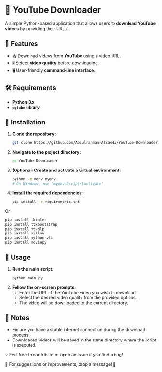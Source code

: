 # 🎥 YouTube Downloader

A simple Python-based application that allows users to **download YouTube videos** by providing their URLs.

## 🚀 Features
- 📥 Download videos from **YouTube** using a video URL.
- 🎚️ Select **video quality** before downloading.
- 🖥️ User-friendly **command-line interface**.

## 🛠️ Requirements
- **Python 3.x**
- **`pytube` library**

## 🔧 Installation

1. **Clone the repository:**
   ```bash
   git clone https://github.com/Abdulrahman-Alsaedi/YouTube-Downloader.git

2. **Navigate to the project directory:**
   ```bash
   cd YouTube-Downloader
   
3. **(Optional) Create and activate a virtual environment:**
   ```bash
   python -m venv myenv
   # On Windows, use 'myenv\Scripts\activate'
   
4. **Install the required dependencies:**
   ```bash
   pip install -r requirements.txt
Or
   ```bash
   pip install tkinter
   pip install ttkbootstrap
   pip install yt-dlp
   pip install pillow
   pip install python-vlc
   pip install moviepy
```


## 🎯 Usage

1. **Run the main script:**
   ```bash
   python main.py
   
2. **Follow the on-screen prompts:**
   - Enter the URL of the YouTube video you wish to download.
   - Select the desired video quality from the provided options.
   - The video will be downloaded to the current directory.

## 📌 Notes
- Ensure you have a stable internet connection during the download process.
- Downloaded videos will be saved in the same directory where the script is executed.

💡 Feel free to contribute or open an issue if you find a bug!

📩 For suggestions or improvements, drop a message! 🚀
